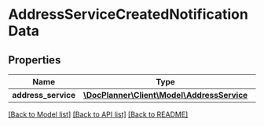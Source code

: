 # AddressServiceCreatedNotificationData

## Properties
Name | Type | Description | Notes
------------ | ------------- | ------------- | -------------
**address_service** | [**\DocPlanner\Client\Model\AddressService**](AddressService.md) |  | [optional] 

[[Back to Model list]](../../README.md#documentation-for-models) [[Back to API list]](../../README.md#documentation-for-api-endpoints) [[Back to README]](../../README.md)


